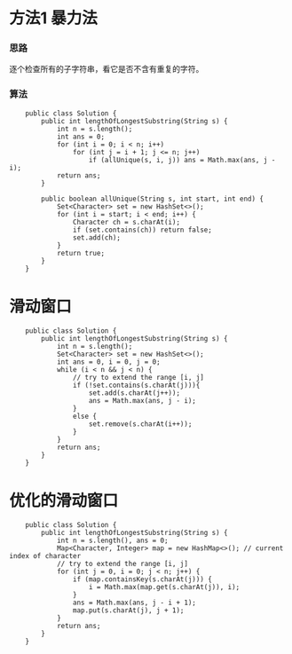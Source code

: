 # 方法1 暴力法
### 思路

逐个检查所有的子字符串，看它是否不含有重复的字符。

### 算法


        public class Solution {
            public int lengthOfLongestSubstring(String s) {
                int n = s.length();
                int ans = 0;
                for (int i = 0; i < n; i++)
                    for (int j = i + 1; j <= n; j++)
                        if (allUnique(s, i, j)) ans = Math.max(ans, j - i);
                return ans;
            }

            public boolean allUnique(String s, int start, int end) {
                Set<Character> set = new HashSet<>();
                for (int i = start; i < end; i++) {
                    Character ch = s.charAt(i);
                    if (set.contains(ch)) return false;
                    set.add(ch);
                }
                return true;
            }
        }


# 滑动窗口

        public class Solution {
            public int lengthOfLongestSubstring(String s) {
                int n = s.length();
                Set<Character> set = new HashSet<>();
                int ans = 0, i = 0, j = 0;
                while (i < n && j < n) {
                    // try to extend the range [i, j]
                    if (!set.contains(s.charAt(j))){
                        set.add(s.charAt(j++));
                        ans = Math.max(ans, j - i);
                    }
                    else {
                        set.remove(s.charAt(i++));
                    }
                }
                return ans;
            }
        }

# 优化的滑动窗口

        public class Solution {
            public int lengthOfLongestSubstring(String s) {
                int n = s.length(), ans = 0;
                Map<Character, Integer> map = new HashMap<>(); // current index of character
                // try to extend the range [i, j]
                for (int j = 0, i = 0; j < n; j++) {
                    if (map.containsKey(s.charAt(j))) {
                        i = Math.max(map.get(s.charAt(j)), i);
                    }
                    ans = Math.max(ans, j - i + 1);
                    map.put(s.charAt(j), j + 1);
                }
                return ans;
            }
        }